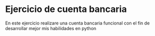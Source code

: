 # Ejercicio de cuenta bancaria

En este ejercicio realizare una cuenta bancaria funcional con el fin de desarrollar mejor mis habilidades en python

